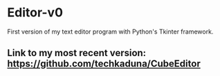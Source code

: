 # Editor-v0
First version of my text editor program with Python's Tkinter framework. 
## Link to my most recent version: https://github.com/techkaduna/CubeEditor
